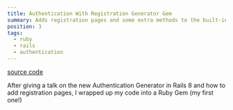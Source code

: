 ```yaml
---
title: Authentication With Registration Generator Gem
summary: Adds registration pages and some extra methods to the built-in authentication generator.
position: 3
tags:
  - ruby
  - rails
  - authentication
---
```


[source code](https://github.com/daz4126/authentication_with_registration_generator)

 After giving a talk on the new Authentication Generator in Rails 8 and how to add registration pages, I wrapped up my code into a Ruby Gem (my first one!)